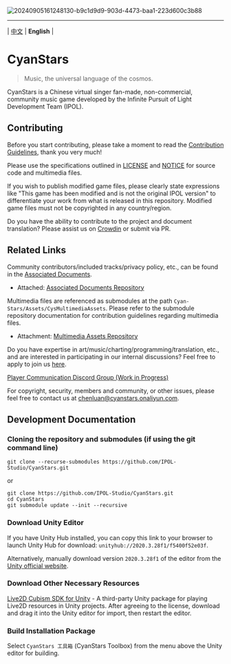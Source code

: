 ![20240905161248130-b9c1d9d9-903d-4473-baa1-223d600c3b88](https://github.com/user-attachments/assets/263705de-58e3-41be-b792-75218b15d8a1)

---

| [中文](README.md) | **English** |


# CyanStars

> Music, the universal language of the cosmos.

CyanStars is a Chinese virtual singer fan-made, non-commercial, community music game developed by the Infinite Pursuit of Light Development Team (IPOL).


## Contributing

Before you start contributing, please take a moment to read the [Contribution Guidelines](CONTRIBUTING.md), thank you very much!

Please use the specifications outlined in [LICENSE](LICENSE) and [NOTICE](NOTICE) for source code and multimedia files.

If you wish to publish modified game files, please clearly state expressions like "This game has been modified and is not the original IPOL version" to differentiate your work from what is released in this repository. Modified game files must not be copyrighted in any country/region.

Do you have the ability to contribute to the project and document translation? Please assist us on [Crowdin](https://crowdin.com/project/cyanstars) or submit via PR.


## Related Links

Community contributors/included tracks/privacy policy, etc., can be found in the [Associated Documents](https://ipol-studio.github.io/CyanStars_Docs/).

- Attached: [Associated Documents Repository](https://github.com/IPOL-Studio/CyanStars_Docs)

Multimedia files are referenced as submodules at the path `Cyan-Stars/Assets/CysMultimediaAssets`. Please refer to the submodule repository documentation for contribution guidelines regarding multimedia files.

- Attachment: [Multimedia Assets Repository](https://github.com/IPOL-Studio/CyanStarsMultimediaAssets)

Do you have expertise in art/music/charting/programming/translation, etc., and are interested in participating in our internal discussions? Feel free to apply to join us [here](http://chenluan.mikecrm.com/JeKq3DU).

[Player Communication Discord Group (Work in Progress)](https://discord.gg/FNgbqQQY)

For copyright, security, members and community, or other issues, please feel free to contact us at <chenluan@cyanstars.onaliyun.com>.


## Development Documentation

### Cloning the repository and submodules (if using the git command line)

```
git clone --recurse-submodules https://github.com/IPOL-Studio/CyanStars.git
```

or

```
git clone https://github.com/IPOL-Studio/CyanStars.git
cd CyanStars
git submodule update --init --recursive
```

### Download Unity Editor

If you have Unity Hub installed, you can copy this link to your browser to launch Unity Hub for download: `unityhub://2020.3.28f1/f5400f52e03f`.

Alternatively, manually download version `2020.3.28f1` of the editor from the [Unity official website](https://unity3d.com/get-unity/download/archive).

### Download Other Necessary Resources

[Live2D Cubism SDK for Unity](https://www.live2d.com/zh-CHS/sdk/download/unity/) - A third-party Unity package for playing Live2D resources in Unity projects. After agreeing to the license, download and drag it into the Unity editor for import, then restart the editor.

### Build Installation Package

Select `CyanStars 工具箱` (CyanStars Toolbox) from the menu above the Unity editor for building.
